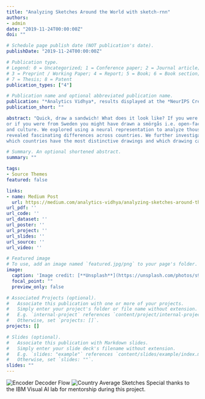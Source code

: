 ```yaml
---
title: "Analyzing Sketches Around the World with sketch-rnn"
authors:
- admin
date: "2019-11-24T00:00:00Z"
doi: ""

# Schedule page publish date (NOT publication's date).
publishDate: "2019-11-24T00:00:00Z"

# Publication type.
# Legend: 0 = Uncategorized; 1 = Conference paper; 2 = Journal article;
# 3 = Preprint / Working Paper; 4 = Report; 5 = Book; 6 = Book section;
# 7 = Thesis; 8 = Patent
publication_types: ["4"]

# Publication name and optional abbreviated publication name.
publication: "*Analytics Vidhya*, results displayed at the *NeurIPS Creativity Gallery* 2020"
publication_short: ""

abstract: "Quick, draw a sandwich! What does it look like? If you were from South Korea, you may have added pickled cucumber, 
or if you were from Sweden you might have drawn a smörgås i.e. open-faced sandwich. The way we draw reflects our environment 
and culture. We explored using a neural representation to analyze thousands of sketches from across the world, and found it 
revealed fascinating differences across countries. We further investigated predicting the country from the drawing, finding 
which countries have the most distinctive drawings and which drawing categories show the most geographical variations."

# Summary. An optional shortened abstract.
summary: ""

tags:
- Source Themes
featured: false

links:
- name: Medium Post
  url: https://medium.com/analytics-vidhya/analyzing-sketches-around-the-world-with-sketch-rnn-c6cbe9b5ac80
url_pdf: ''
url_code: ''
url_dataset: ''
url_poster: ''
url_project: ''
url_slides: ''
url_source: ''
url_video: ''

# Featured image
# To use, add an image named `featured.jpg/png` to your page's folder. 
image:
  caption: 'Image credit: [**Unsplash**](https://unsplash.com/photos/s9CC2SKySJM)'
  focal_point: ""
  preview_only: false

# Associated Projects (optional).
#   Associate this publication with one or more of your projects.
#   Simply enter your project's folder or file name without extension.
#   E.g. `internal-project` references `content/project/internal-project/index.md`.
#   Otherwise, set `projects: []`.
projects: []

# Slides (optional).
#   Associate this publication with Markdown slides.
#   Simply enter your slide deck's filename without extension.
#   E.g. `slides: "example"` references `content/slides/example/index.md`.
#   Otherwise, set `slides: ""`.
slides: ""
---
```


<!-- {{% callout note %}}
Create your slides in Markdown - click the *Slides* button to check out the example.
{{% /callout %}}

 -->
 ![Encoder Decoder Flow](https://miro.medium.com/max/4800/0*e_4pp-kS2hA75ckQ.png)
 ![Country Average Sketches](https://miro.medium.com/max/4800/1*--v6fpJO3r2hg-EvNHDlMg.png)
 Special thanks to the IBM Visual AI lab for mentorship during this project. 
 

